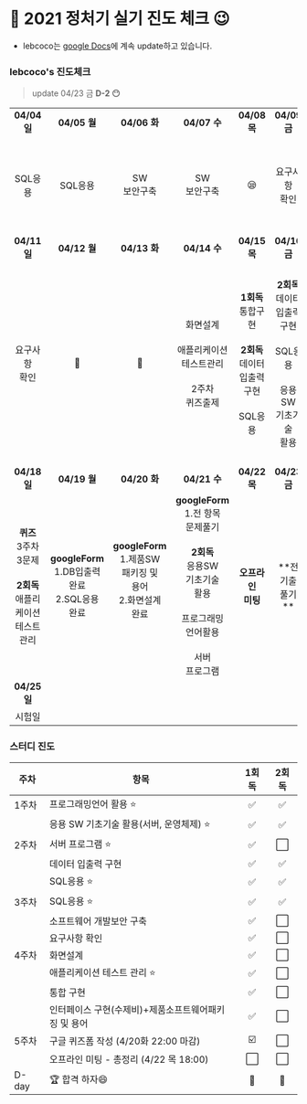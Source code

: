 # :notebook_with_decorative_cover: 2021 정처기 실기 진도 체크 :wink:

* lebcoco는 [google Docs](https://docs.google.com/document/d/1dP9pkxsEYi-9YAKthbDNlj8FXQFtV_ie1CUb8Ay2jrE/edit?usp=sharing)에 계속 update하고 있습니다.



### lebcoco's 진도체크

> update 04/23 금 **D-2 :no_mouth:**

|                                                              |                                                              |                                                              |                                                              |                                                              |                                                              |                                                              |
| :----------------------------------------------------------: | :----------------------------------------------------------: | :----------------------------------------------------------: | :----------------------------------------------------------: | :----------------------------------------------------------: | :----------------------------------------------------------: | :----------------------------------------------------------: |
|                         **04/04 일**                         |                         **04/05 월**                         |                         **04/06 화**                         |                         **04/07 수**                         |                         **04/08 목**                         |                         **04/09 금**                         |                         **04/10 토**                         |
|                           SQL응용                            |                           SQL응용                            |                      SW <br />보안구축                       |                      SW <br />보안구축                       |                           :sleepy:                           |                      요구사항<br />확인                      |      요구사항<br />확인<br /><br />1주차<br />퀴즈출제       |
|                         **04/11 일**                         |                         **04/12 월**                         |                         **04/13 화**                         |                         **04/14 수**                         |                         **04/15 목**                         |                         **04/16 금**                         |                         **04/17 토**                         |
|                      요구사항<br />확인                      |                         :briefcase:                          |                         :briefcase:                          | 화면설계<br /><br />애플리케이션<br />테스트관리<br /><br />2주차<br />퀴즈출제 | **1회독**<br />통합구현<br /><br />**2회독**<br />데이터입출력<br />구현<br /><br />SQL응용 | **2회독**<br />데이터입출력<br />구현<br /><br />SQL응용<br /><br />응용SW<br />기초기술<br />활용 | **2회독**<br />응용SW<br />기초기술<br />활용<br /><br />프로그래밍<br />언어활용<br /><br />서버<br />프로그램 |
|                         **04/18 일**                         |                         **04/19 월**                         |                         **04/20 화**                         |                         **04/21 수**                         |                         **04/22 목**                         |                         **04/23 금**                         |                         **04/24 토**                         |
| **퀴즈**<br />3주차3문제<br /><br />**2회독**<br />애플리케이션<br />테스트관리 | **googleForm**<br />1.DB입출력<br />완료<br />2.SQL응용<br />완료 | **googleForm**<br />1.제품SW<br />패키징 및<br />용어<br />2.화면설계<br />완료<br /><br /> | **googleForm**<br />1.전 항목<br />문제풀기<br /><br />**2회독**<br />응용SW<br />기초기술<br />활용<br /><br />프로그래밍<br />언어활용<br /><br />서버<br />프로그램 |                    **오프라인<br />미팅**                    |                    **전 기출<br />풀기 **                    |                                                              |
|                         **04/25 일**                         |                                                              |                                                              |                                                              |                                                              |                                                              |                                                              |
|                            시험일                            |                                                              |                                                              |                                                              |                                                              |                                                              |                                                              |


### 스터디 진도

| 주차  | 항목                                                 |          1회독          | 2회독 |
| ----- | ---------------------------------------------------- | :---------------------: | :---: |
| 1주차 | 프로그래밍언어 활용 ⭐                                |   :white_check_mark:    |   ✅   |
|       | 응용 SW 기초기술 활용(서버, 운영체제) ⭐              |   :white_check_mark:    |   ✅   |
| 2주차 | 서버 프로그램 ⭐                                      |   :white_check_mark:    |   ⬜   |
|       | 데이터 입출력 구현                                   |   :white_check_mark:    |   ✅   |
|       | SQL응용 ⭐                                            |   :white_check_mark:    |   ✅   |
| 3주차 | SQL응용 ⭐                                            |   :white_check_mark:    |   ✅   |
|       | 소프트웨어 개발보안 구축                             |   :white_check_mark:    |   ⬜   |
|       | 요구사항 확인                                        |   :white_check_mark:    |   ⬜   |
| 4주차 | 화면설계                                             |   :white_check_mark:    |   ⬜   |
|       | 애플리케이션 테스트 관리 ⭐                           |            ✅            |   ⬜   |
|       | 통합 구현                                            |            ✅            |   ⬜   |
|       | 인터페이스 구현(수제비)+제품소프트웨어패키징 및 용어 |            ✅            |   ⬜   |
| 5주차 | 구글 퀴즈폼 작성 (4/20화 22:00 마감)                 | :ballot_box_with_check: |   ⬜   |
|       | 오프라인 미팅 - 총정리 (4/22 목 18:00)               |            ⬜            |   ⬜   |
| D-day | 🏆 합격 하자😄                                         |            💯            |   💯   |

